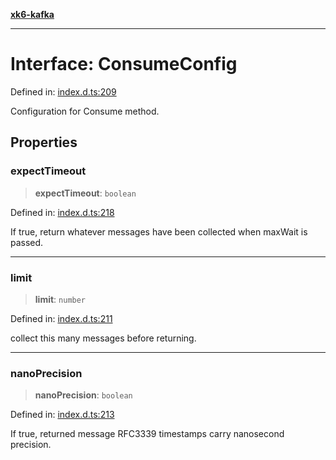 [**xk6-kafka**](../README.md)

---

# Interface: ConsumeConfig

Defined in: [index.d.ts:209](https://github.com/mostafa/xk6-kafka/blob/main/api-docs/index.d.ts#L209)

Configuration for Consume method.

## Properties

### expectTimeout

> **expectTimeout**: `boolean`

Defined in: [index.d.ts:218](https://github.com/mostafa/xk6-kafka/blob/main/api-docs/index.d.ts#L218)

If true, return whatever messages have been collected when maxWait is
passed.

---

### limit

> **limit**: `number`

Defined in: [index.d.ts:211](https://github.com/mostafa/xk6-kafka/blob/main/api-docs/index.d.ts#L211)

collect this many messages before returning.

---

### nanoPrecision

> **nanoPrecision**: `boolean`

Defined in: [index.d.ts:213](https://github.com/mostafa/xk6-kafka/blob/main/api-docs/index.d.ts#L213)

If true, returned message RFC3339 timestamps carry nanosecond precision.

